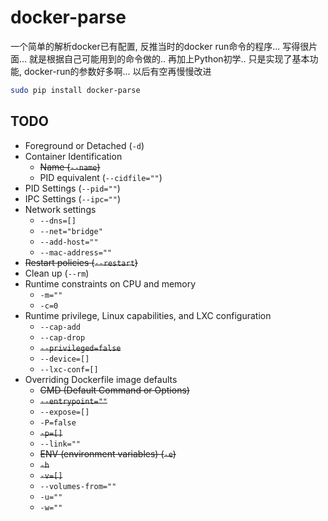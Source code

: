 # docker-parse

一个简单的解析docker已有配置, 反推当时的docker run命令的程序... 写得很片面... 就是根据自己可能用到的命令做的..
再加上Python初学.. 只是实现了基本功能, docker-run的参数好多啊... 以后有空再慢慢改进

```bash
sudo pip install docker-parse
```

## TODO
* Foreground or Detached (`-d`)
* Container Identification
    * ~~Name (`--name`)~~
    * PID equivalent (`--cidfile=""`)
* PID Settings (`--pid=""`)
* IPC Settings (`--ipc=""`)
* Network settings
    * `--dns=[]`
    * `--net="bridge"`
    * `--add-host=""`
    * `--mac-address=""`
* ~~Restart policies (`--restart`)~~
* Clean up (`--rm`)
* Runtime constraints on CPU and memory
    * `-m=""`
    * `-c=0`
* Runtime privilege, Linux capabilities, and LXC configuration
    * `--cap-add`
    * `--cap-drop`
    * ~~`--privileged=false`~~
    * `--device=[]`
    * `--lxc-conf=[]`
* Overriding Dockerfile image defaults
    * ~~CMD (Default Command or Options)~~
    * ~~`--entrypoint=""`~~
    * `--expose=[]`
    * `-P=false`
    * ~~`-p=[]`~~
    * `--link=""`
    * ~~ENV (environment variables) (`-e`)~~
    * ~~`-h`~~
    * ~~`-v=[]`~~
    * `--volumes-from=""`
    * `-u=""`
    * `-w=""`
